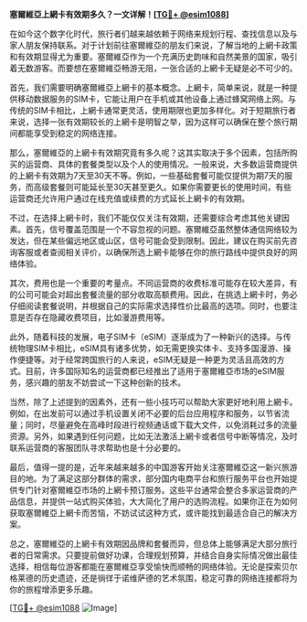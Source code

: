 **塞爾維亞上網卡有效期多久？一文详解！[[TG💪+ @esim1088](https://t.me/s/esim1088)]**

在如今这个数字化时代，旅行者们越来越依赖于网络来规划行程、查找信息以及与家人朋友保持联系。对于计划前往塞爾維亞的朋友们来说，了解当地的上網卡政策和有效期显得尤为重要。塞爾維亞作为一个充满历史韵味和自然美景的国家，吸引着无数游客。而要想在塞爾維亞畅游无阻，一张合适的上網卡无疑是必不可少的。

首先，我们需要明确塞爾維亞上網卡的基本概念。上網卡，简单来说，就是一种提供移动数据服务的SIM卡，它能让用户在手机或其他设备上通过蜂窝网络上网。与传统的SIM卡相比，上網卡通常更灵活，使用期限也更加多样化。对于短期旅行者来说，选择一张有效期较长的上網卡是明智之举，因为这样可以确保在整个旅行期间都能享受到稳定的网络连接。

那么，塞爾維亞的上網卡有效期究竟有多久呢？这其实取决于多个因素，包括所购买的运营商、具体的套餐类型以及个人的使用情况。一般来说，大多数运营商提供的上網卡有效期为7天至30天不等。例如，一些基础套餐可能仅提供为期7天的服务，而高级套餐则可能延长至30天甚至更久。如果你需要更长的使用时间，有些运营商还允许用户通过在线充值或续费的方式延长上網卡的有效期。

不过，在选择上網卡时，我们不能仅仅关注有效期，还需要综合考虑其他关键因素。首先，信号覆盖范围是一个不容忽视的问题。塞爾維亞虽然整体通信网络较为发达，但在某些偏远地区或山区，信号可能会受到限制。因此，建议在购买前先咨询客服或者查阅相关评价，以确保所选上網卡能够在你的旅行路线中提供良好的网络体验。

其次，费用也是一个重要的考量点。不同运营商的收费标准可能存在较大差异，有的公司可能会对超出套餐流量的部分收取高额费用。因此，在挑选上網卡时，务必仔细阅读套餐说明，并根据自己的实际需求选择性价比最高的选项。同时，也要注意是否存在隐藏收费项目，比如漫游费用等。

此外，随着科技的发展，电子SIM卡（eSIM）逐渐成为了一种新兴的选择。与传统物理SIM卡相比，eSIM具有诸多优势，如无需更换实体卡、支持多国漫游、操作便捷等。对于经常跨国旅行的人来说，eSIM无疑是一种更为灵活且高效的方式。目前，许多国际知名的运营商都已经推出了适用于塞爾維亞市场的eSIM服务，感兴趣的朋友不妨尝试一下这种创新的技术。

当然，除了上述提到的因素外，还有一些小技巧可以帮助大家更好地利用上網卡。例如，在出发前可以通过手机设置关闭不必要的后台应用程序和服务，以节省流量；同时，尽量避免在高峰时段进行视频通话或下载大文件，以免消耗过多的流量资源。另外，如果遇到任何问题，比如无法激活上網卡或者信号中断等情况，及时联系运营商的客服团队寻求帮助也是十分必要的。

最后，值得一提的是，近年来越来越多的中国游客开始关注塞爾維亞这一新兴旅游目的地。为了满足这部分群体的需求，部分国内电商平台和旅行服务平台也开始提供专门针对塞爾維亞市场的上網卡预订服务。这些平台通常会整合多家运营商的产品信息，并提供一站式购买体验，大大简化了用户的选购流程。如果你正在为如何获取塞爾維亞上網卡而苦恼，不妨试试这种方式，或许能找到最适合自己的解决方案。

总之，塞爾維亞的上網卡有效期因品牌和套餐而异，但总体上能够满足大部分旅行者的日常需求。只要提前做好功课，合理规划预算，并结合自身实际情况做出最佳选择，相信每位游客都能在塞爾維亞享受愉快而顺畅的网络体验。无论是探索贝尔格莱德的历史遗迹，还是徜徉于诺维萨德的艺术氛围，稳定可靠的网络连接都将为你的旅程增添更多乐趣。

[[TG💪+ @esim1088](https://t.me/s/esim1088) ![Image](https://i.postimg.cc/4NQfJmqS/Snipaste-2025-05-13-00-14-12.png)]